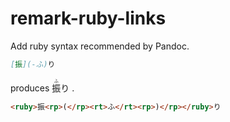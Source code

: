 # remark-ruby-links

Add ruby syntax recommended by Pandoc.

```markdown
[振](-ふ)り
```

produces <ruby>振<rp>(</rp><rt>ふ</rt><rp>)</rp></ruby>り .

```html
<ruby>振<rp>(</rp><rt>ふ</rt><rp>)</rp></ruby>り
```
